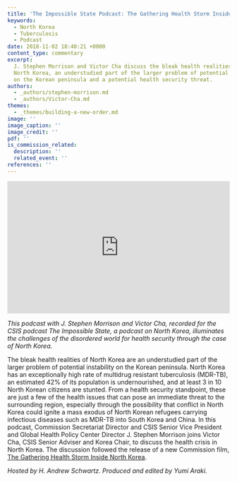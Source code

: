 ```yaml
---
title: 'The Impossible State Podcast: The Gathering Health Storm Inside North Korea'
keywords:
  - North Korea
  - Tuberculosis
  - Podcast
date: 2018-11-02 18:40:21 +0000
content_type: commentary
excerpt:
  J. Stephen Morrison and Victor Cha discuss the bleak health realities in
  North Korea, an understudied part of the larger problem of potential instability
  on the Korean peninsula and a potential health security threat.
authors:
  - _authors/stephen-morrison.md
  - _authors/Victor-Cha.md
themes:
  - _themes/building-a-new-order.md
image: ''
image_caption: ''
image_credit: ''
pdf: ''
is_commission_related:
  description: ''
  related_event: ''
references: ''
---
```


<iframe width="100%" height="300" scrolling="no" frameborder="no" allow="autoplay" src="https://w.soundcloud.com/player/?url=https%3A//api.soundcloud.com/tracks/523869825&color=%23ff5500&auto_play=false&hide_related=false&show_comments=true&show_user=true&show_reposts=false&show_teaser=true&visual=true"></iframe>

_This podcast with J. Stephen Morrison and Victor Cha, recorded for the CSIS podcast The Impossible State, a podcast on North Korea, illuminates the challenges of the disordered world for health security through the case of North Korea._

The bleak health realities of North Korea are an understudied part of the larger problem of potential instability on the Korean peninsula. North Korea has an exceptionally high rate of multidrug resistant tuberculosis (MDR-TB), an estimated 42% of its population is undernourished, and at least 3 in 10 North Korean citizens are stunted. From a health security standpoint, these are just a few of the health issues that can pose an immediate threat to the surrounding region, especially through the possibility that conflict in North Korea could ignite a mass exodus of North Korean refugees carrying infectious diseases such as MDR-TB into South Korea and China. In this podcast, Commission Secretariat Director and CSIS Senior Vice President and Global Health Policy Center Director J. Stephen Morrison joins Victor Cha, CSIS Senior Adviser and Korea Chair, to discuss the health crisis in North Korea. The discussion followed the release of a new Commission film, [The Gathering Health Storm Inside North Korea](https://healthsecurity.csis.org/articles/the-gathering-health-storm-inside-north-korea/).

_Hosted by H. Andrew Schwartz. Produced and edited by Yumi Araki._
